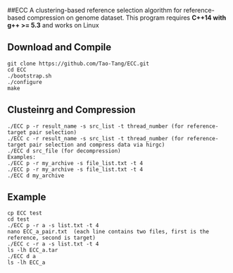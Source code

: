 ##ECC
A clustering-based reference selection algorithm for reference-based compression on genome dataset. This program requires **C++14 with g++ >= 5.3** and works on Linux

## Download and Compile
	git clone https://github.com/Tao-Tang/ECC.git
	cd ECC
	./bootstrap.sh
	./configure
	make
	
## Clusteinrg and Compression
	./ECC p -r result_name -s src_list -t thread_number (for reference-target pair selection)
	./ECC c -r result_name -s src_list -t thread_number (for reference-target pair selection and compress data via hirgc)
	./ECC d src_file (for decompression)
	Examples:
	./ECC p -r my_archive -s file_list.txt -t 4
	./ECC p -r my_archive -s file_list.txt -t 4
	./ECC d my_archive

## Example
	cp ECC test
	cd test
	./ECC p -r a -s list.txt -t 4
	nano ECC_a_pair.txt  (each line contains two files, first is the reference, second is target)
	./ECC c -r a -s list.txt -t 4
	ls -lh ECC_a.tar
	./ECC d a
	ls -lh ECC_a
	
